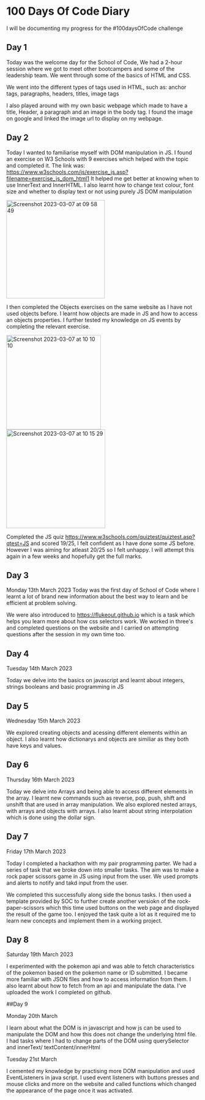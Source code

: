 # 100 Days Of Code Diary

I will be documenting my progress for the #100daysOfCode challenge


## Day 1

Today was the welcome day for the School of Code, We had a 2-hour session where we got to meet other bootcampers and some of the leadership team.
We went through some of the basics of HTML and CSS.

We went into the different types of tags used in HTML, such as:
anchor tags, paragraphs, headers, titles, image tags

I also played around with my own basic webpage which made to have a title, Header, a paragraph and an image in the body tag.
I found the image on google and linked the image url to display on my webpage.


## Day 2 

Today I wanted to familiarise myself with DOM manipulation in JS. I found an exercise on W3 Schools with 9 exercises which helped with the topic and completed it. The link was: https://www.w3schools.com/js/exercise_js.asp?filename=exercise_js_dom_html1
It helped me get better at knowing when to use InnerText and InnerHTML. I also learnt how to change text colour, font size and whether to display text or not using purely JS DOM manipulation

<img width="257" alt="Screenshot 2023-03-07 at 09 58 49" src="https://user-images.githubusercontent.com/30843706/223389351-864f0108-caf5-4385-9c63-61f43e33e05b.png">

I then completed the Objects exercises on the same website as I have not used objects before. I learnt how objects are made in JS and how to access an objects properties. I further tested my knowledge on JS events by completing the relevant exercise.


<img width="247" alt="Screenshot 2023-03-07 at 10 10 10" src="https://user-images.githubusercontent.com/30843706/223391461-0b83853c-2f0b-4852-b005-d4403198b61d.png"> <img width="258" alt="Screenshot 2023-03-07 at 10 15 29" src="https://user-images.githubusercontent.com/30843706/223392706-6d25102e-583e-48ef-98f6-d458c90eb777.png">

Completed the JS quiz https://www.w3schools.com/quiztest/quiztest.asp?qtest=JS and scored 19/25, I felt confident as I have done some JS before. However I was aiming for atleast 20/25 so I felt unhappy. I will attempt this again in a few weeks and hopefully get the full marks.

## Day 3 
Monday 13th March 2023
Today was the first day of School of Code where I learnt a lot of brand new information about the best way to learn and be efficient at problem solving.

We were also introduced to https://flukeout.github.io which is a task which helps you learn more about how css selectors work. We worked in three's and completed questions on the website and I carried on attempting questions after the session in my own time too. 


## Day 4
Tuesday 14th March 2023

Today we delve into the basics on javascript and learnt about integers, strings booleans and basic programming in JS


## Day 5 
Wednesday 15th March 2023

We explored creating objects and acessing different elements within an object. I also learnt how dictionarys and objects are similiar as they both have keys and values.

## Day 6 
Thursday 16th March 2023

Today we delve into Arrays and being able to access different elements in the array. I learnt new commands such as reverse, pop, push, shift and unshift that are used in array manipulation. We also explored nested arrays, with arrays and objects with arrays. I also learnt about string interpolation which is done using the dollar sign.

## Day 7
Friday 17th March 2023

Today I completed a hackathon with my pair programming parter. We had a series of task that we broke down into smaller tasks. The aim was to make a rock paper scissors game in JS using input from the user. We used prompts and alerts to notify and takd input from the user.

We completed this successfully along side the bonus tasks. I then used a template provided by SOC to further create another versiokn of the rock-paper-scissors which this time used buttons on the web page and displayed the result of the game too. I enjoyed the task quite a lot as it required me to learn new concepts and implement them in a working project.


## Day 8
Saturday 19th March 2023

I experimented with the pokemon api and was able to fetch characteristics of the pokemon based on the pokemon name or ID submitted. I became more familiar with JSON files and how to access information from them. I also learnt about how to fetch from an api and manipulate the data. I've uploaded the work I completed on github.


##Day 9

Monday 20th March

I learn about what the DOM is in javascript and how js can be used to manipulate the DOM
and how this does not change the underlying html file.
I had tasks where I had to change parts of the DOM using querySelector and innerText/ textContent/innerHtml

Tuesday 21st March

I cemented my knowledge by practising more DOM manipulation and used EventListeners in java script.
I used event listeners with buttons presses and mouse clicks and more on the website and called functions which
changed the appearance of the page once it was activated.
